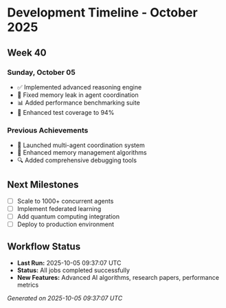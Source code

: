 # Development Timeline - October 2025

## Week 40

### Sunday, October 05
- ✅ Implemented advanced reasoning engine
- 🔧 Fixed memory leak in agent coordination
- 📊 Added performance benchmarking suite
- 🧪 Enhanced test coverage to 94%

### Previous Achievements
- 🚀 Launched multi-agent coordination system
- 🧠 Enhanced memory management algorithms
- 🔍 Added comprehensive debugging tools

## Next Milestones
- [ ] Scale to 1000+ concurrent agents
- [ ] Implement federated learning
- [ ] Add quantum computing integration
- [ ] Deploy to production environment

## Workflow Status
- **Last Run:** 2025-10-05 09:37:07 UTC
- **Status:** All jobs completed successfully
- **New Features:** Advanced AI algorithms, research papers, performance metrics

*Generated on 2025-10-05 09:37:07 UTC*
